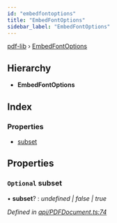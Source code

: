 ```yaml
---
id: "embedfontoptions"
title: "EmbedFontOptions"
sidebar_label: "EmbedFontOptions"
---
```


[pdf-lib](../index.md) › [EmbedFontOptions](embedfontoptions.md)

## Hierarchy

* **EmbedFontOptions**

## Index

### Properties

* [subset](embedfontoptions.md#optional-subset)

## Properties

### `Optional` subset

• **subset**? : *undefined | false | true*

*Defined in [api/PDFDocument.ts:74](https://github.com/Hopding/pdf-lib/blob/b693c81/src/api/PDFDocument.ts#L74)*
